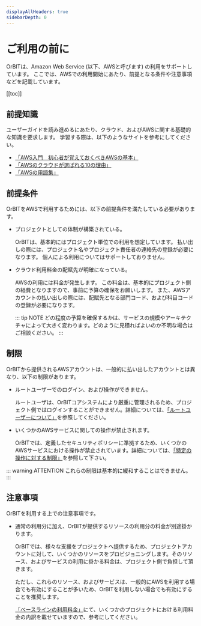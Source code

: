 ```yaml
---
displayAllHeaders: true
sidebarDepth: 0
---
```


# ご利用の前に

OrBITは、Amazon Web Service (以下、AWSと呼びます) の利用をサポートしています。
ここでは、AWSでの利用開始にあたり、前提となる条件や注意事項などを記載しています。

[[toc]]

## 前提知識
ユーザーガイドを読み進めるにあたり、クラウド、およびAWSに関する基礎的な知識を要求します。
学習する際は、以下のようなサイトを参考にしてください。

- [「AWS入門　初心者が覚えておくべきAWSの基本」](https://business.ntt-east.co.jp/content/cloudsolution/column-37.html)
- [「AWSのクラウドが選ばれる10の理由」](https://aws.amazon.com/jp/aws-ten-reasons/)
- [「AWSの用語集」](https://docs.aws.amazon.com/ja_jp/general/latest/gr/glos-chap.html)

## 前提条件
OrBITをAWSで利用するためには、以下の前提条件を満たしている必要があります。

- プロジェクトとしての体制が構築されている。

    OrBITは、基本的にはプロジェクト単位での利用を想定しています。
    払い出しの際には、プロジェクト名やプロジェクト責任者の連絡先の登録が必要になります。
    個人による利用についてはサポートしておりません。

- クラウド利用料金の配賦先が明確になっている。

    AWSの利用には料金が発生します。
    この料金は、基本的にプロジェクト側の経費となりますので、事前に予算の確保をお願いします。
    また、AWSアカウントの払い出しの際には、配賦先となる部門コード、および科目コードの登録が必要になります。

    ::: tip NOTE
    どの程度の予算を確保するかは、サービスの規模やアーキテクチャによって大きく変わります。どのように見積ればよいのか不明な場合はご相談ください。
    :::

## 制限
OrBITから提供されるAWSアカウントは、一般的に払い出したアカウントとは異なり、以下の制限があります。

- ルートユーザーでのログイン、および操作ができません。

    ルートユーザは、OrBITコアシステムにより厳重に管理されるため、プロジェクト側ではログインすることができません。詳細については、[「ルートユーザーについて」](/guide/aws/service/account-management.html#ルートユーザー)を参照してください。

- いくつかのAWSサービスに関しての操作が禁止されます。

    OrBITでは、定義したセキュリティポリシーに準拠するため、いくつかのAWSサービスにおける操作が禁止されています。詳細については、[「特定の操作に対する制限」](/guide/aws/service/security.html#特定の操作に対する制限)を参照して下さい。

::: warning ATTENTION
これらの制限は基本的に緩和することはできません。
:::

## 注意事項
OrBITを利用する上での注意事項です。

- 通常の利用分に加え、OrBITが提供するリソースの利用分の料金が別途掛かります。

  OrBITでは、様々な支援をプロジェクトへ提供するため、プロジェクトアカウントに対して、いくつかのリソースをプロビジョニングします。そのリソース、およびサービスの利用に掛かる料金は、プロジェクト側で負担して頂きます。

  ただし、これらのリソース、およびサービスは、一般的にAWSを利用する場合でも有効にすることが多いため、OrBITを利用しない場合でも有効にすることを推奨します。

  [「ベースラインの利用料金」](/guide/aws/reference/baseline.html#ベースラインの利用料金)にて、いくつかのプロジェクトにおける利用料金の内訳を載せていますので、参考にしてください。

  <Footer />